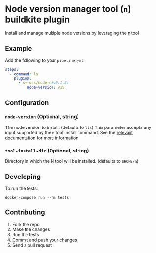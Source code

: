 # Node version manager tool (`n`) buildkite plugin

Install and manage multiple node versions by leveraging the [n](https://github.com/tj/n) tool

## Example

Add the following to your `pipeline.yml`:

```yml
steps:
  - command: ls
    plugins:
      - sv-oss/node-n#v0.1.2:
          node-version: v15
```

## Configuration

### `node-version` (Optional, string)

The node version to install. (defaults to `lts`)
This parameter accepts any input supported by the `n` tool install command.
See the [relevant documentation](https://github.com/tj/n#specifying-nodejs-versions) for more information


### `tool-install-dir` (Optional, string)

Directory in which the N tool will be installed. (defaults to `$HOME/n`)


## Developing

To run the tests:

```shell
docker-compose run --rm tests
```

## Contributing

1. Fork the repo
2. Make the changes
3. Run the tests
4. Commit and push your changes
5. Send a pull request
